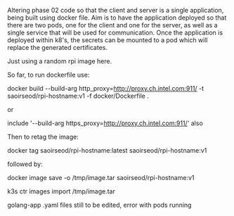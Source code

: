 Altering phase 02 code so that the client and server is a single application, being built using docker file. Aim is to have the application deployed so that there are two pods, one for the client and one for the server, as well as a single service that will be used for communication. Once the application is deployed within k8's, the secrets can be mounted to a pod which will replace the generated certificates.

Just using a random rpi image here.

So far, to run dockerfile use: 

docker build --build-arg http_proxy=http://proxy.ch.intel.com:911/ -t saoirseod/rpi-hostname:v1 -f docker/Dockerfile .

or

include '--build-arg https_proxy=http://proxy.ch.intel.com:911/' also

Then to retag the image:

docker tag saoirseod/rpi-hostname:latest saoirseod/rpi-hostname:v1

followed by:

docker image save -o /tmp/image.tar saoirseod/rpi-hostname:v1

k3s ctr images import /tmp/image.tar


golang-app .yaml files still to be edited, error with pods running
